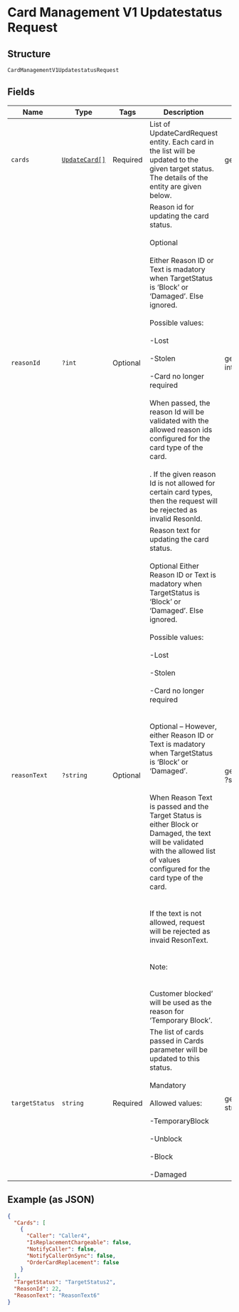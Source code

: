 
# Card Management V1 Updatestatus Request

## Structure

`CardManagementV1UpdatestatusRequest`

## Fields

| Name | Type | Tags | Description | Getter | Setter |
|  --- | --- | --- | --- | --- | --- |
| `cards` | [`UpdateCard[]`](../../doc/models/update-card.md) | Required | List of UpdateCardRequest entity. Each card in the list will be updated to the given target status. The details of the entity are given below. | getCards(): array | setCards(array cards): void |
| `reasonId` | `?int` | Optional | Reason id for updating the card status.<br /><br>Optional<br /><br>Either Reason ID or Text is madatory when TargetStatus is ‘Block’ or ‘Damaged’. Else ignored.<br /><br>Possible values:<br /><br>-Lost <br /><br>-Stolen <br /><br>-Card no longer required<br /><br>When passed, the reason Id will be validated with the allowed reason ids configured for the card type of the card.<br /><br>. If the given reason Id is not allowed for certain card types, then the request will be rejected as invalid ResonId. | getReasonId(): ?int | setReasonId(?int reasonId): void |
| `reasonText` | `?string` | Optional | Reason text for updating the card status.<br /><br>Optional Either Reason ID or Text is madatory when TargetStatus is ‘Block’ or ‘Damaged’. Else ignored.<br /><br>Possible values:<br /><br>-Lost <br /><br>-Stolen <br /><br>-Card no longer required <br /><br><br>Optional – However, either Reason ID or Text is madatory when TargetStatus is ‘Block’ or ‘Damaged’.<br /><br><br>When Reason Text is passed and the Target Status is either Block or Damaged, the text will be validated with the allowed list of values configured for the card type of the card.<br /><br><br>If the text is not allowed, request will be rejected as invaid ResonText.<br /><br><br>Note:<br /><br><br>Customer blocked’ will be used as the reason for ‘Temporary Block’. | getReasonText(): ?string | setReasonText(?string reasonText): void |
| `targetStatus` | `string` | Required | The list of cards passed in Cards parameter will be updated to this status.<br /><br>Mandatory<br /><br>Allowed values:<br /><br>-TemporaryBlock<br /><br>-Unblock<br /><br>-Block<br /><br>-Damaged<br /> | getTargetStatus(): string | setTargetStatus(string targetStatus): void |

## Example (as JSON)

```json
{
  "Cards": [
    {
      "Caller": "Caller4",
      "IsReplacementChargeable": false,
      "NotifyCaller": false,
      "NotifyCallerOnSync": false,
      "OrderCardReplacement": false
    }
  ],
  "TargetStatus": "TargetStatus2",
  "ReasonId": 22,
  "ReasonText": "ReasonText6"
}
```

